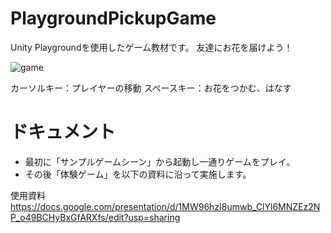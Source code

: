 # PlaygroundPickupGame

Unity Playgroundを使用したゲーム教材です。
友達にお花を届けよう！

![game](https://user-images.githubusercontent.com/5147047/58760355-8c1cb100-8571-11e9-8306-8c9dccfb0dba.PNG)

カーソルキー：プレイヤーの移動
スペースキー：お花をつかむ、はなす

# ドキュメント
* 最初に「サンプルゲームシーン」から起動し一通りゲームをプレイ。
* その後「体験ゲーム」を以下の資料に沿って実施します。

使用資料
https://docs.google.com/presentation/d/1MW96hzI8umwb_ClYl6MNZEz2NP_o49BCHyBxGfARXfs/edit?usp=sharing


